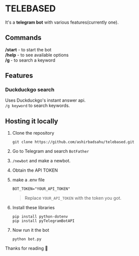# TELEBASED
 It's a **telegram bot** with various features(currently one).
 ## Commands
 **/start** - to start the bot<br>
 **/help** - to see available options<br>
 **/g <keyword>** - to search a keyword<br>
 

 ## Features
 ### Duckduckgo search
 Uses Duckduckgo's instant answer api.<br>
 `/g keyword` to search keywords.


## Hosting it locally
 1. Clone the repository

    ```
    git clone https://github.com/ashirbadsahu/telebased.git
    ```

 1. Go to Telegram and search `BotFather`
 1. `/newbot` and make a newbot.
 1. Obtain the API TOKEN
 1. make a .env file

    ```
    BOT_TOKEN="YOUR_API_TOKEN"
    ```

    >Replace `YOUR_API_TOKEN` with the token you got.
 1. Install these libraries

    ```
    pip install python-dotenv
    pip install pyTelegramBotAPI
    ```
1. Now run it the bot

    ```
    python bot.py
    ```

Thanks for reading 🙏

